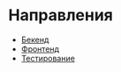 # Направления

- [Бекенд](./backend/backend.md)
- [Фронтенд](./frontend/frontend.md)
- [Тестирование](./testing.md)
